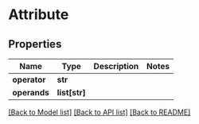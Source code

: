 # Attribute

## Properties
Name | Type | Description | Notes
------------ | ------------- | ------------- | -------------
**operator** | **str** |  | 
**operands** | **list[str]** |  | 

[[Back to Model list]](../README.md#documentation-for-models) [[Back to API list]](../README.md#documentation-for-api-endpoints) [[Back to README]](../README.md)


